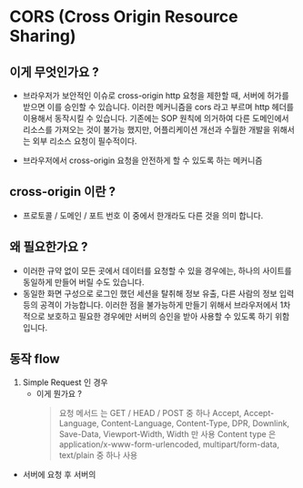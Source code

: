 # CORS (Cross Origin Resource Sharing)

## 이게 무엇인가요 ? 
- 브라우저가 보안적인 이슈로 cross-origin http 요청을 제한할 때, 서버에 허가를 받으면 이를 승인할 수 있습니다. 
  이러한 메커니즘을 cors 라고 부르며 http 헤더를 이용해서 동작시킬 수 있습니다.
  기존에는 SOP 원칙에 의거하여 다른 도메인에서 리소스를 가져오는 것이 불가능 했지만, 
  어플리케이션 개선과 수월한 개발을 위해서는 외부 리소스 요청이 필수적이다.
  

  
- 브라우저에서 cross-origin 요청을 안전하게 할 수 있도록 하는 메커니즘 

## cross-origin 이란 ? 
- 프로토콜 / 도메인 / 포트 번호  이 중에서 한개라도 다른 것을 의미 합니다.


## 왜 필요한가요 ? 
- 이러한 규약 없이 모든 곳에서 데이터를 요청할 수 있을 경우에는, 하나의 사이트를 동일하게 만들어 버릴 수도 있습니다.
- 동일한 화면 구성으로 로그인 했던 세션을 탈취해 정보 유출, 다른 사람의 정보 입력 등의 공격이 가능합니다.
  이러한 점을 불가능하게 만들기 위해서 브라우저에서 1차적으로 보호하고 필요한 경우에만 서버의 승인을 받아 사용할 수 있도록 하기 위함 입니다.
  
## 동작 flow

1. Simple Request 인 경우
    - 이게 뭔가요 ? 
      > 요청 메서드 는 GET / HEAD / POST 중 하나
      > Accept, Accept-Language, Content-Language, Content-Type, DPR, Downlink, Save-Data, Viewport-Width, Width 만 사용
      > Content type 은 application/x-www-form-urlencoded, multipart/form-data, text/plain 중 하나 사용
- 서버에 요청 후 서버의
## 